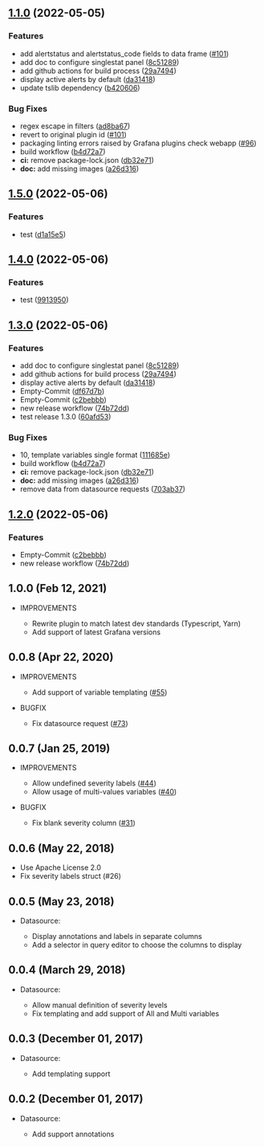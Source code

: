 ## [1.1.0](https://www.github.com/camptocamp/grafana-prometheus-alertmanager-datasource/compare/v1.0.0...v1.1.0) (2022-05-05)


### Features

* add alertstatus and alertstatus_code fields to data frame ([#101](https://github.com/camptocamp/grafana-prometheus-alertmanager-datasource/pull/101))
* add doc to configure singlestat panel ([8c51289](https://www.github.com/camptocamp/grafana-prometheus-alertmanager-datasource/commit/8c5128940c2baf97ac4118461cb2684170d82a40))
* add github actions for build process ([29a7494](https://www.github.com/camptocamp/grafana-prometheus-alertmanager-datasource/commit/29a7494d8ea864545612f1300970f3f80edb4698))
* display active alerts by default ([da31418](https://www.github.com/camptocamp/grafana-prometheus-alertmanager-datasource/commit/da31418b3aaf83931466656f1801f093491941b3))
* update tslib dependency ([b420606](https://www.github.com/camptocamp/grafana-prometheus-alertmanager-datasource/commit/b4206069fefca48d9c2555e7bb6d50a2de33471f))


### Bug Fixes

* regex escape in filters ([ad8ba67](https://www.github.com/camptocamp/grafana-prometheus-alertmanager-datasource/commit/ad8ba678ef80cf6889ca916671cd1bc9acbf43aa))
* revert to original plugin id ([#101](https://github.com/camptocamp/grafana-prometheus-alertmanager-datasource/pull/101))
* packaging linting errors raised by Grafana plugins check webapp ([#96](https://github.com/camptocamp/grafana-prometheus-alertmanager-datasource/pull/96))
* build workflow ([b4d72a7](https://www.github.com/camptocamp/grafana-prometheus-alertmanager-datasource/commit/b4d72a74782a572d91fc08356185ad65bf010030))
* **ci:** remove package-lock.json ([db32e71](https://www.github.com/camptocamp/grafana-prometheus-alertmanager-datasource/commit/db32e712ee1c6151ddbc5be6032e3d198e3e9800))
* **doc:** add missing images ([a26d316](https://www.github.com/camptocamp/grafana-prometheus-alertmanager-datasource/commit/a26d316a3067d72cc615937a683401ad9e0ed247))


## [1.5.0](https://github.com/hbollon/grafana-prometheus-alertmanager-datasource/compare/v1.4.0...v1.5.0) (2022-05-06)


### Features

* test ([d1a15e5](https://github.com/hbollon/grafana-prometheus-alertmanager-datasource/commit/d1a15e5f64867636a70fba47139a00e13614bc42))

## [1.4.0](https://github.com/hbollon/grafana-prometheus-alertmanager-datasource/compare/v1.3.0...v1.4.0) (2022-05-06)


### Features

* test ([9913950](https://github.com/hbollon/grafana-prometheus-alertmanager-datasource/commit/9913950405045e30b2a0435ad3f35694f158ace2))

## [1.3.0](https://github.com/hbollon/grafana-prometheus-alertmanager-datasource/compare/v1.2.0...v1.3.0) (2022-05-06)


### Features

* add doc to configure singlestat panel ([8c51289](https://github.com/hbollon/grafana-prometheus-alertmanager-datasource/commit/8c5128940c2baf97ac4118461cb2684170d82a40))
* add github actions for build process ([29a7494](https://github.com/hbollon/grafana-prometheus-alertmanager-datasource/commit/29a7494d8ea864545612f1300970f3f80edb4698))
* display active alerts by default ([da31418](https://github.com/hbollon/grafana-prometheus-alertmanager-datasource/commit/da31418b3aaf83931466656f1801f093491941b3))
* Empty-Commit ([df67d7b](https://github.com/hbollon/grafana-prometheus-alertmanager-datasource/commit/df67d7bba3b3acd8b0595789717a35abc2da257d))
* Empty-Commit ([c2bebbb](https://github.com/hbollon/grafana-prometheus-alertmanager-datasource/commit/c2bebbb7ebcaf1ba97fce947f591b7ddbd0a1deb))
* new release workflow ([74b72dd](https://github.com/hbollon/grafana-prometheus-alertmanager-datasource/commit/74b72dd5e23886c8f9ddee2272f5b526db3ff3fd))
* test release 1.3.0 ([60afd53](https://github.com/hbollon/grafana-prometheus-alertmanager-datasource/commit/60afd537855bb37c4aadf33f176c677661caddb1))


### Bug Fixes

* 10, template variables single format ([111685e](https://github.com/hbollon/grafana-prometheus-alertmanager-datasource/commit/111685ed46782fb2b9ac057b1a5c3347ee4361fb))
* build workflow ([b4d72a7](https://github.com/hbollon/grafana-prometheus-alertmanager-datasource/commit/b4d72a74782a572d91fc08356185ad65bf010030))
* **ci:** remove package-lock.json ([db32e71](https://github.com/hbollon/grafana-prometheus-alertmanager-datasource/commit/db32e712ee1c6151ddbc5be6032e3d198e3e9800))
* **doc:** add missing images ([a26d316](https://github.com/hbollon/grafana-prometheus-alertmanager-datasource/commit/a26d316a3067d72cc615937a683401ad9e0ed247))
* remove data from datasource requests ([703ab37](https://github.com/hbollon/grafana-prometheus-alertmanager-datasource/commit/703ab377ce31183d69545e7a6359749d4d00ecc3))

## [1.2.0](https://github.com/hbollon/grafana-prometheus-alertmanager-datasource/compare/v1.1.0...v1.2.0) (2022-05-06)


### Features

* Empty-Commit ([c2bebbb](https://github.com/hbollon/grafana-prometheus-alertmanager-datasource/commit/c2bebbb7ebcaf1ba97fce947f591b7ddbd0a1deb))
* new release workflow ([74b72dd](https://github.com/hbollon/grafana-prometheus-alertmanager-datasource/commit/74b72dd5e23886c8f9ddee2272f5b526db3ff3fd))

## 1.0.0 (Feb 12, 2021)

- IMPROVEMENTS

  * Rewrite plugin to match latest dev standards (Typescript, Yarn)
  * Add support of latest Grafana versions

## 0.0.8 (Apr 22, 2020)

- IMPROVEMENTS

  * Add support of variable templating ([#55](https://github.com/camptocamp/grafana-prometheus-alertmanager-datasource/pull/55))

- BUGFIX

  * Fix datasource request ([#73](https://github.com/camptocamp/grafana-prometheus-alertmanager-datasource/pull/73))

## 0.0.7 (Jan 25, 2019)

- IMPROVEMENTS

  * Allow undefined severity labels ([#44](https://github.com/camptocamp/grafana-prometheus-alertmanager-datasource/issues/44))
  * Allow usage of multi-values variables ([#40](https://github.com/camptocamp/grafana-prometheus-alertmanager-datasource/issues/40))

- BUGFIX

  * Fix blank severity column ([#31](https://github.com/camptocamp/grafana-prometheus-alertmanager-datasource/issues/31))

## 0.0.6 (May 22, 2018)

  * Use Apache License 2.0
  * Fix severity labels struct (#26)

## 0.0.5 (May 23, 2018)

- Datasource:

  * Display annotations and labels in separate columns
  * Add a selector in query editor to choose the columns to display

## 0.0.4 (March 29, 2018)

- Datasource:

  * Allow manual definition of severity levels
  * Fix templating and add support of All and Multi variables

## 0.0.3 (December 01, 2017)

- Datasource:

  * Add templating support

## 0.0.2 (December 01, 2017)

- Datasource:
  
  * Add support annotations
